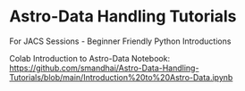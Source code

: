 # Astro-Data Handling Tutorials
 For JACS Sessions - Beginner Friendly Python Introductions

Colab Introduction to Astro-Data Notebook: https://github.com/smandhai/Astro-Data-Handling-Tutorials/blob/main/Introduction%20to%20Astro-Data.ipynb
